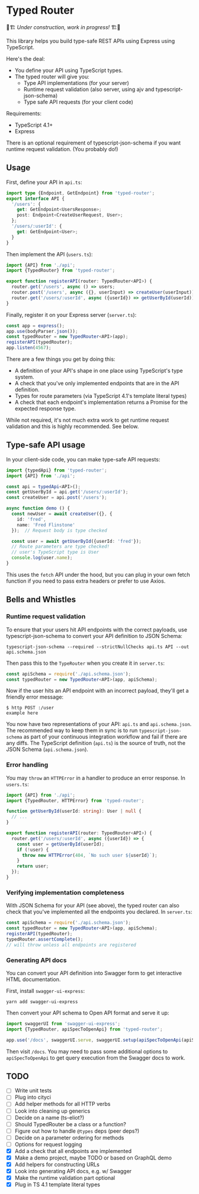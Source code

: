 # Typed Router

🚧🏗 _Under construction, work in progress!_ 🏗🚧

This library helps you build type-safe REST APIs using Express using
TypeScript.

Here's the deal:

- You define your API using TypeScript types.
- The typed router will give you:
  - Type API implementations (for your server)
  - Runtime request validation (also server, using ajv and typescript-json-schema)
  - Type safe API requests (for your client code)

Requirements:

- TypeScript 4.1+
- Express

There is an optional requirement of typescript-json-schema if you want runtime
request validation. (You probably do!)

## Usage

First, define your API in `api.ts`:

```ts
import type {Endpoint, GetEndpoint} from 'typed-router';
export interface API {
  '/users': {
    get: GetEndpoint<UsersResponse>;
    post: Endpoint<CreateUserRequest, User>;
  };
  '/users/:userId': {
    get: GetEndpoint<User>;
  }
}
```

Then implement the API (`users.ts`):

```ts
import {API} from './api';
import {TypedRouter} from 'typed-router';

export function registerAPI(router: TypedRouter<API>) {
  router.get('/users', async () => users;
  router.post('/users', async ({}, userInput) => createUser(userInput));
  router.get('/users/:userId', async ({userId}) => getUserById(userId));
}
```

Finally, register it on your Express server (`server.ts`):

```ts
const app = express();
app.use(bodyParser.json());
const typedRouter = new TypedRouter<API>(app);
registerAPI(typedRouter);
app.listen(4567);
```

There are a few things you get by doing this:

- A definition of your API's shape in one place using TypeScript's type system.
- A check that you've only implemented endpoints that are in the API definition.
- Types for route parameters (via TypeScript 4.1's template literal types)
- A check that each endpoint's implementation returns a Promise for the
  expected response type.

While not required, it's not much extra work to get runtime request validation
and this is highly recommended. See below.

## Type-safe API usage

In your client-side code, you can make type-safe API requests:

```ts
import {typedApi} from 'typed-router';
import {API} from './api';

const api = typedApi<API>();
const getUserById = api.get('/users/:userId');
const createUser = api.post('/users');

async function demo () {
  const newUser = await createUser({}, {
    id: 'fred',
    name: 'Fred Flinstone'
  });  // Request body is type checked

  const user = await getUserById({userId: 'fred'});
  // Route parameters are type checked!
  // user's TypeScript type is User
  console.log(user.name);
}
```

This uses the `fetch` API under the hood, but you can plug in your own fetch
function if you need to pass extra headers or prefer to use Axios.

## Bells and Whistles

### Runtime request validation

To ensure that your users hit API endpoints with the correct payloads, use
typescript-json-schema to convert your API definition to JSON Schema:

    typescript-json-schema --required --strictNullChecks api.ts API --out api.schema.json

Then pass this to the `TypeRouter` when you create it in `server.ts`:

```ts
const apiSchema = require('./api.schema.json');
const typedRouter = new TypedRouter<API>(app, apiSchema);
```

Now if the user hits an API endpoint with an incorrect payload, they'll get a
friendly error message:

    $ http POST :/user
    example here

You now have two representations of your API: `api.ts` and `api.schema.json`.
The recommended way to keep them in sync is to run `typescript-json-schema` as
part of your continuous integration workflow and fail if there are any diffs.
The TypeScript definition (`api.ts`) is the source of truth, not the JSON
Schema (`api.schema.json`).

### Error handling

You may `throw` an `HTTPError` in a handler to produce an error response.
In `users.ts`:

```ts
import {API} from './api';
import {TypedRouter, HTTPError} from 'typed-router';

function getUserById(userId: string): User | null {
  // ...
}

export function registerAPI(router: TypedRouter<API>) {
  router.get('/users/:userId', async ({userId}) => {
    const user = getUserById(userId);
    if (!user) {
      throw new HTTPError(404, `No such user ${userId}`);
    }
    return user;
  });
}
```

### Verifying implementation completeness

With JSON Schema for your API (see above), the typed router can also check
that you've implemented all the endpoints you declared. In `server.ts`:

```ts
const apiSchema = require('./api.schema.json');
const typedRouter = new TypedRouter<API>(app, apiSchema);
registerAPI(typedRouter);
typedRouter.assertComplete();
// will throw unless all endpoints are registered
```

### Generating API docs

You can convert your API definition into Swagger form to get interactive
HTML documentation.

First, install `swagger-ui-express`:

    yarn add swagger-ui-express

Then convert your API schema to Open API format and serve it up:

```ts
import swaggerUI from 'swagger-ui-express';
import {TypedRouter, apiSpecToOpenApi} from 'typed-router';

app.use('/docs', swaggerUI.serve, swaggerUI.setup(apiSpecToOpenApi(apiSchema)));
```

Then visit `/docs`. You may need to pass some additional options to
`apiSpecToOpenApi` to get query execution from the Swagger docs to work.

## TODO

- [ ] Write unit tests
- [ ] Plug into cityci
- [ ] Add helper methods for all HTTP verbs
- [ ] Look into cleaning up generics
- [ ] Decide on a name (ts-eliot?)
- [ ] Should TypedRouter be a class or a function?
- [ ] Figure out how to handle `@types` deps (peer deps?)
- [ ] Decide on a parameter ordering for methods
- [ ] Options for request logging
- [x] Add a check that all endpoints are implemented
- [x] Make a demo project, maybe TODO or based on GraphQL demo
- [x] Add helpers for constructing URLs
- [x] Look into generating API docs, e.g. w/ Swagger
- [x] Make the runtime validation part optional
- [x] Plug in TS 4.1 template literal types

